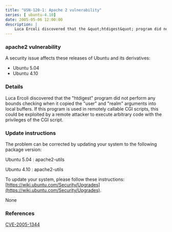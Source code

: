 ```yaml
---
title: "USN-120-1: Apache 2 vulnerability"
series: [ ubuntu-4.10]
date: 2005-05-06 12:00:00
description: |
    Luca Ercoli discovered that the &quot;htdigest&quot; program did not perform any bounds checking when it copied the &quot;user&quot; and &quot;realm&quot; arguments into local buffers. If this program is used in remotely callable CGI scripts, this could be exploited by a remote attacker to execute arbitrary code with the privileges of the CGI script.
--- 
```

 
### apache2 vulnerability

A security issue affects these releases of Ubuntu and its derivatives:

* Ubuntu 5.04
* Ubuntu 4.10

### Details

Luca Ercoli discovered that the &quot;htdigest&quot; program did not perform any bounds checking when it copied the &quot;user&quot; and &quot;realm&quot; arguments into local buffers. If this program is used in remotely callable CGI scripts, this could be exploited by a remote attacker to execute arbitrary code with the privileges of the CGI script.

### Update instructions

The problem can be corrected by updating your system to the following package version:

Ubuntu 5.04
 : apache2-utils 

Ubuntu 4.10
 : apache2-utils 

To update your system, please follow these instructions: [https://wiki.ubuntu.com/Security/Upgrades](https://wiki.ubuntu.com/Security/Upgrades).

None

### References

 [CVE-2005-1344](http://people.ubuntu.com/~ubuntu-security/cve/CVE-2005-1344)
 
